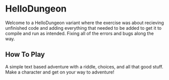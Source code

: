 # HelloDungeon
Welcome to a HelloDungeon variant where the exercise was about recieving unfinished code and adding everything that needed to be added to get it to compile and run as intended. Fixing all of the errors and bugs along the way.
## How To Play
A simple text based adventure with a riddle, choices, and all that good stuff. Make a character and get on your way to adventure!
